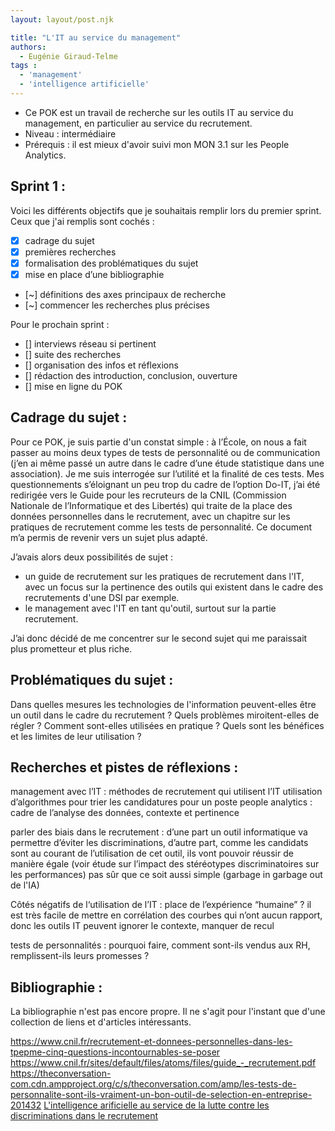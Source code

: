 ```yaml
---
layout: layout/post.njk

title: "L'IT au service du management"
authors:
  - Eugénie Giraud-Telme
tags :
  - 'management'
  - 'intelligence artificielle'
---
```

<!-- début résumé -->

- Ce POK est un travail de recherche sur les outils IT au service du management, en particulier au service du recrutement.
- Niveau : intermédiaire
- Prérequis : il est mieux d'avoir suivi mon MON 3.1 sur les People Analytics.

<!-- fin résumé -->

## Sprint 1 : 

Voici les différents objectifs que je souhaitais remplir lors du premier sprint. Ceux que j'ai remplis sont cochés : 
- [X] cadrage du sujet
- [X] premières recherches
- [X] formalisation des problématiques du sujet
- [X] mise en place d’une bibliographie
- [~] définitions des axes principaux de recherche
- [~] commencer les recherches plus précises

Pour le prochain sprint : 
- [] interviews réseau si pertinent
- [] suite des recherches
- [] organisation des infos et réflexions
- [] rédaction des introduction, conclusion, ouverture
- [] mise en ligne du POK

## Cadrage du sujet :

Pour ce POK, je suis partie d'un constat simple : à l’École, on nous a fait passer au moins deux types de tests de personnalité ou de communication (j’en ai même passé un autre dans le cadre d’une étude statistique dans une association). Je me suis interrogée sur l’utilité et la finalité de ces tests. Mes questionnements s’éloignant un peu trop du cadre de l’option Do-IT, j’ai été redirigée vers le Guide pour les recruteurs de la CNIL (Commission Nationale de l’Informatique et des Libertés) qui traite de la place des données personnelles dans le recrutement, avec un chapitre sur les pratiques de recrutement comme les tests de personnalité. Ce document m’a permis de revenir vers un sujet plus adapté. 

J’avais alors deux possibilités de sujet : 
- un guide de recrutement sur les pratiques de recrutement dans l'IT, avec un focus sur la pertinence des outils qui existent dans le cadre des recrutements d'une DSI par exemple.
- le management avec l'IT en tant qu'outil, surtout sur la partie recrutement.

J’ai donc décidé de me concentrer sur le second sujet qui me paraissait plus prometteur et plus riche.

## Problématiques du sujet :

Dans quelles mesures les technologies de l'information peuvent-elles être un outil dans le cadre du recrutement ?
Quels problèmes miroitent-elles de régler ?
Comment sont-elles utilisées en pratique ?
Quels sont les bénéfices et les limites de leur utilisation ?

## Recherches et pistes de réflexions :

management avec l’IT : méthodes de recrutement qui utilisent l’IT
utilisation d’algorithmes pour trier les candidatures pour un poste
people analytics : cadre de l’analyse des données, contexte et pertinence

parler des biais dans le recrutement : d’une part un outil informatique va permettre d’éviter les discriminations, d’autre part, comme les candidats sont au courant de l’utilisation de cet outil, ils vont pouvoir réussir de manière égale (voir étude sur l’impact des stéréotypes discriminatoires sur les performances)
pas sûr que ce soit aussi simple (garbage in garbage out de l'IA)

Côtés négatifs de l‘utilisation de l’IT : place de l’expérience “humaine” ? il est très facile de mettre en corrélation des courbes qui n’ont aucun rapport, donc les outils IT peuvent ignorer le contexte, manquer de recul

tests de personnalités : pourquoi faire, comment sont-ils vendus aux RH, remplissent-ils leurs promesses ?

## Bibliographie :

La bibliographie n'est pas encore propre. Il ne s'agit pour l'instant que d'une collection de liens et d'articles intéressants.

https://www.cnil.fr/recrutement-et-donnees-personnelles-dans-les-tpepme-cinq-questions-incontournables-se-poser
https://www.cnil.fr/sites/default/files/atoms/files/guide_-_recrutement.pdf 
https://theconversation-com.cdn.ampproject.org/c/s/theconversation.com/amp/les-tests-de-personnalite-sont-ils-vraiment-un-bon-outil-de-selection-en-entreprise-201432
[L'intelligence arificielle au service de la lutte contre les discriminations dans le recrutement](./../Lacroux-et-Martin-Lacroux-2021-L-Intelligence-artificielle-au-service-de-la-lutte.pdf)